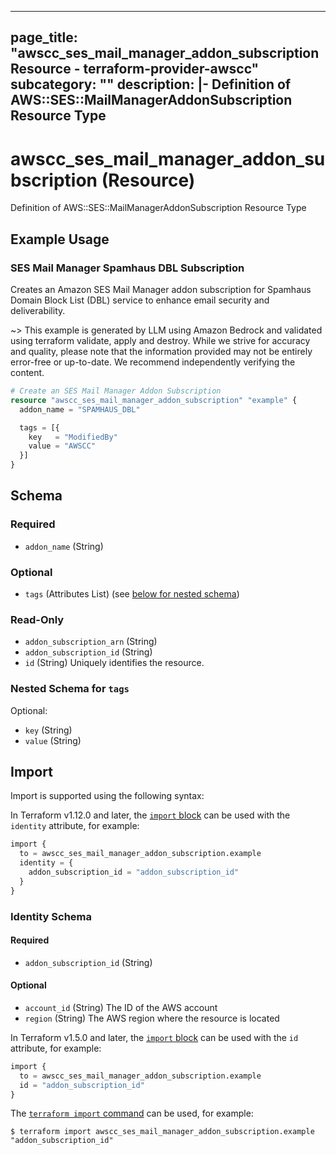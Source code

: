
---
page_title: "awscc_ses_mail_manager_addon_subscription Resource - terraform-provider-awscc"
subcategory: ""
description: |-
  Definition of AWS::SES::MailManagerAddonSubscription Resource Type
---

# awscc_ses_mail_manager_addon_subscription (Resource)

Definition of AWS::SES::MailManagerAddonSubscription Resource Type

## Example Usage

### SES Mail Manager Spamhaus DBL Subscription

Creates an Amazon SES Mail Manager addon subscription for Spamhaus Domain Block List (DBL) service to enhance email security and deliverability.

~> This example is generated by LLM using Amazon Bedrock and validated using terraform validate, apply and destroy. While we strive for accuracy and quality, please note that the information provided may not be entirely error-free or up-to-date. We recommend independently verifying the content.

```terraform
# Create an SES Mail Manager Addon Subscription
resource "awscc_ses_mail_manager_addon_subscription" "example" {
  addon_name = "SPAMHAUS_DBL"

  tags = [{
    key   = "ModifiedBy"
    value = "AWSCC"
  }]
}
```

<!-- schema generated by tfplugindocs -->
## Schema

### Required

- `addon_name` (String)

### Optional

- `tags` (Attributes List) (see [below for nested schema](#nestedatt--tags))

### Read-Only

- `addon_subscription_arn` (String)
- `addon_subscription_id` (String)
- `id` (String) Uniquely identifies the resource.

<a id="nestedatt--tags"></a>
### Nested Schema for `tags`

Optional:

- `key` (String)
- `value` (String)

## Import

Import is supported using the following syntax:

In Terraform v1.12.0 and later, the [`import` block](https://developer.hashicorp.com/terraform/language/import) can be used with the `identity` attribute, for example:

```terraform
import {
  to = awscc_ses_mail_manager_addon_subscription.example
  identity = {
    addon_subscription_id = "addon_subscription_id"
  }
}
```

<!-- schema generated by tfplugindocs -->
### Identity Schema

#### Required

- `addon_subscription_id` (String)

#### Optional

- `account_id` (String) The ID of the AWS account
- `region` (String) The AWS region where the resource is located

In Terraform v1.5.0 and later, the [`import` block](https://developer.hashicorp.com/terraform/language/import) can be used with the `id` attribute, for example:

```terraform
import {
  to = awscc_ses_mail_manager_addon_subscription.example
  id = "addon_subscription_id"
}
```

The [`terraform import` command](https://developer.hashicorp.com/terraform/cli/commands/import) can be used, for example:

```shell
$ terraform import awscc_ses_mail_manager_addon_subscription.example "addon_subscription_id"
```
